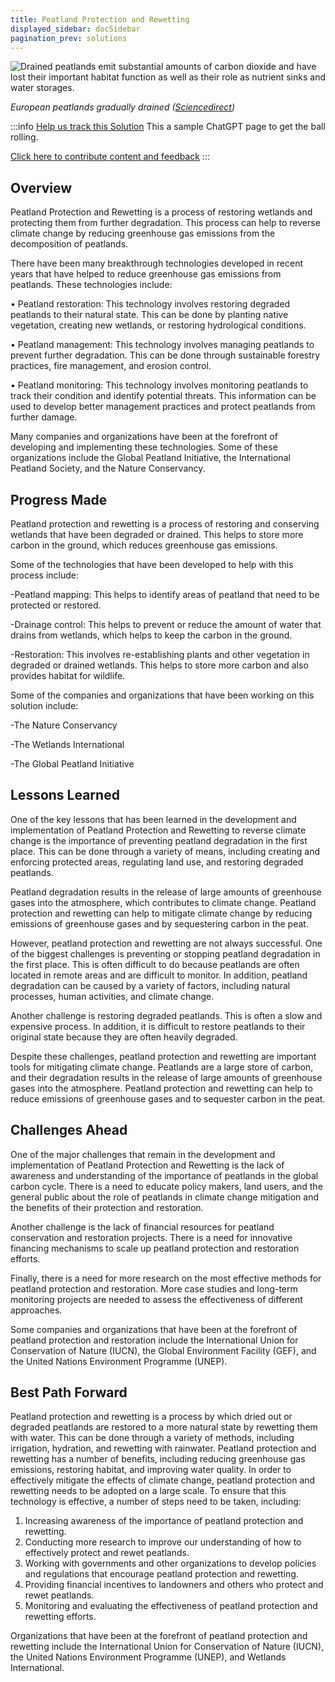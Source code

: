 ```yaml
---
title: Peatland Protection and Rewetting
displayed_sidebar: docSidebar
pagination_prev: solutions
---
```

![Drained peatlands emit substantial amounts of carbon dioxide and have lost their important habitat function as well as their role as nutrient sinks and water storages.](/../static/img/peatland-protection-and-rewetting.png)

*European peatlands gradually drained ([Sciencedirect](https://www.sciencedirect.com/science/article/abs/pii/B9780128191668001274?via%3Dihub))*

:::info [Help us track this Solution](contribute)
This a sample ChatGPT page to get the ball rolling.

[Click here to contribute content and feedback](contribute)
:::

## Overview

Peatland Protection and Rewetting is a process of restoring wetlands and protecting them from further degradation. This process can help to reverse climate change by reducing greenhouse gas emissions from the decomposition of peatlands.

There have been many breakthrough technologies developed in recent years that have helped to reduce greenhouse gas emissions from peatlands. These technologies include:

• Peatland restoration: This technology involves restoring degraded peatlands to their natural state. This can be done by planting native vegetation, creating new wetlands, or restoring hydrological conditions.

• Peatland management: This technology involves managing peatlands to prevent further degradation. This can be done through sustainable forestry practices, fire management, and erosion control.

• Peatland monitoring: This technology involves monitoring peatlands to track their condition and identify potential threats. This information can be used to develop better management practices and protect peatlands from further damage.

Many companies and organizations have been at the forefront of developing and implementing these technologies. Some of these organizations include the Global Peatland Initiative, the International Peatland Society, and the Nature Conservancy.

## Progress Made

Peatland protection and rewetting is a process of restoring and conserving wetlands that have been degraded or drained. This helps to store more carbon in the ground, which reduces greenhouse gas emissions.

Some of the technologies that have been developed to help with this process include:

\-Peatland mapping: This helps to identify areas of peatland that need to be protected or restored.

\-Drainage control: This helps to prevent or reduce the amount of water that drains from wetlands, which helps to keep the carbon in the ground.

\-Restoration: This involves re-establishing plants and other vegetation in degraded or drained wetlands. This helps to store more carbon and also provides habitat for wildlife.

Some of the companies and organizations that have been working on this solution include:

\-The Nature Conservancy

\-The Wetlands International

\-The Global Peatland Initiative

## Lessons Learned

One of the key lessons that has been learned in the development and implementation of Peatland Protection and Rewetting to reverse climate change is the importance of preventing peatland degradation in the first place. This can be done through a variety of means, including creating and enforcing protected areas, regulating land use, and restoring degraded peatlands.

Peatland degradation results in the release of large amounts of greenhouse gases into the atmosphere, which contributes to climate change. Peatland protection and rewetting can help to mitigate climate change by reducing emissions of greenhouse gases and by sequestering carbon in the peat.

However, peatland protection and rewetting are not always successful. One of the biggest challenges is preventing or stopping peatland degradation in the first place. This is often difficult to do because peatlands are often located in remote areas and are difficult to monitor. In addition, peatland degradation can be caused by a variety of factors, including natural processes, human activities, and climate change.

Another challenge is restoring degraded peatlands. This is often a slow and expensive process. In addition, it is difficult to restore peatlands to their original state because they are often heavily degraded.

Despite these challenges, peatland protection and rewetting are important tools for mitigating climate change. Peatlands are a large store of carbon, and their degradation results in the release of large amounts of greenhouse gases into the atmosphere. Peatland protection and rewetting can help to reduce emissions of greenhouse gases and to sequester carbon in the peat.

## Challenges Ahead

One of the major challenges that remain in the development and implementation of Peatland Protection and Rewetting is the lack of awareness and understanding of the importance of peatlands in the global carbon cycle. There is a need to educate policy makers, land users, and the general public about the role of peatlands in climate change mitigation and the benefits of their protection and restoration.

Another challenge is the lack of financial resources for peatland conservation and restoration projects. There is a need for innovative financing mechanisms to scale up peatland protection and restoration efforts.

Finally, there is a need for more research on the most effective methods for peatland protection and restoration. More case studies and long-term monitoring projects are needed to assess the effectiveness of different approaches.

Some companies and organizations that have been at the forefront of peatland protection and restoration include the International Union for Conservation of Nature (IUCN), the Global Environment Facility (GEF), and the United Nations Environment Programme (UNEP).

## Best Path Forward

Peatland protection and rewetting is a process by which dried out or degraded peatlands are restored to a more natural state by rewetting them with water. This can be done through a variety of methods, including irrigation, hydration, and rewetting with rainwater. Peatland protection and rewetting has a number of benefits, including reducing greenhouse gas emissions, restoring habitat, and improving water quality. In order to effectively mitigate the effects of climate change, peatland protection and rewetting needs to be adopted on a large scale. To ensure that this technology is effective, a number of steps need to be taken, including:

1. Increasing awareness of the importance of peatland protection and rewetting.
2. Conducting more research to improve our understanding of how to effectively protect and rewet peatlands.
3. Working with governments and other organizations to develop policies and regulations that encourage peatland protection and rewetting.
4. Providing financial incentives to landowners and others who protect and rewet peatlands.
5. Monitoring and evaluating the effectiveness of peatland protection and rewetting efforts.

Organizations that have been at the forefront of peatland protection and rewetting include the International Union for Conservation of Nature (IUCN), the United Nations Environment Programme (UNEP), and Wetlands International.